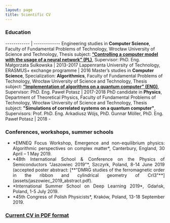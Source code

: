 ```yaml
---
layout: page
title: Scientific CV
---
```


### Education

------------ | -------------
Engineering studies in **Computer Science**, Faculty of Fundamental Problems of Technology, Wrocław University of Science and Technology, Thesis subject: [**”Controlling a computer model with the usage of a neural network” (PL)**](assets/eng_thesis.pdf), Supervisor: PhD. Eng. Małgorzata Sulkowska | 2013-2017
Lappenranta University of Technology, ERASMUS+ exchange programme | 2016
Master’s studies in **Computer Science**, Specialization: **Algorithmics**, Faculty of Fundamental Problems of Technology, Wrocław University of Science and Technology, Thesis subject: [**”Implementation of algorithms on a quantum computer” (ENG)**](assets/msc_thesis.pdf), Supervisor: PhD. Eng. Paweł Potasz | 2017-2018
PhD candidate in **Physics**, Department of Theoretical Physics, Faculty of Fundamental Problems of Technology, Wrocław University of Science and Technology, Thesis subject: **"Simulations of correlated systems on a quantum computer"**, Supervisors: Prof. PhD. Eng. Arkadiusz Wójs, PhD. Gunnar Möller, PhD. Eng. Paweł Potasz | 2018 -


### Conferences, workshops, summer schools

- <div style="text-align: justify">*EMNEQ Focus Workshop, Emergence and non-equilibrium physics: Algorithmic perspectives on complex matter*, Canterbury, England, 30 April – 1 May 2019. </div>
- <div style="text-align: justify">*48th International School & Conference on the Physics of Semiconductors "Jaszowiec 2019"*, Szczyrk, Poland, 8-14 June 2019 (accepted poster abstract: [**"DMRG studies of the ferromagnetic order in the ribbon and cylindrical geometry of CrI3"**](assets/jaszowiec_2019_abstract.pdf). </div>
- <div style="text-align: justify"> *International Summer School on Deep Learning 2019*, Gdańsk, Poland, 1-5 July 2019. </div>
- <div style="text-align: justify"> *45th Congress of Polish Physicists*, Kraków, Poland, 13-18 September 2019. </div>

### [Current CV in PDF format](assets/scientific_CV_ENG.pdf)
